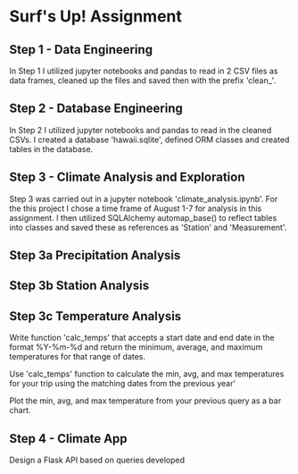 <h1><b>Surf's Up! Assignment</h1></b>

<h2> Step 1 - Data Engineering </h2>

<p>In Step 1 I utilized jupyter notebooks and pandas to read in 2 CSV files as data frames, cleaned up the files and saved then with the prefix 'clean_'. </p>

<h2> Step 2 - Database Engineering </h2>

<p> In Step 2 I utilized jupyter notebooks and pandas to read in the cleaned CSVs. I created a database 'hawaii.sqlite', defined ORM classes and created tables in the database. </p>

<h2> Step 3 - Climate Analysis and Exploration </h2>

<p> Step 3 was carried out in a jupyter notebook 'climate_analysis.ipynb'. For the this project I chose a time frame of August 1-7 for analysis in this assignment. I then utilized SQLAlchemy automap_base() to reflect tables into classes and saved these as references as 'Station' and 'Measurement'. </p>

<h2> Step 3a Precipitation Analysis </h2>

<p>  </p>

<h2> Step 3b Station Analysis </h2>

<p>  </p>

<h2> Step 3c Temperature Analysis </h2>

<p> Write function 'calc_temps' that accepts a start date and end date in the format %Y-%m-%d and return the minimum, average, and maximum temperatures for that range of dates. </p>

<p> Use 'calc_temps' function to calculate the min, avg, and max temperatures for your trip using the matching dates from the previous year' </p>

<p>Plot the min, avg, and max temperature from your previous query as a bar chart. </p>

<h2> Step 4 - Climate App </h2>

<p>  Design a Flask API based on queries developed</p>

